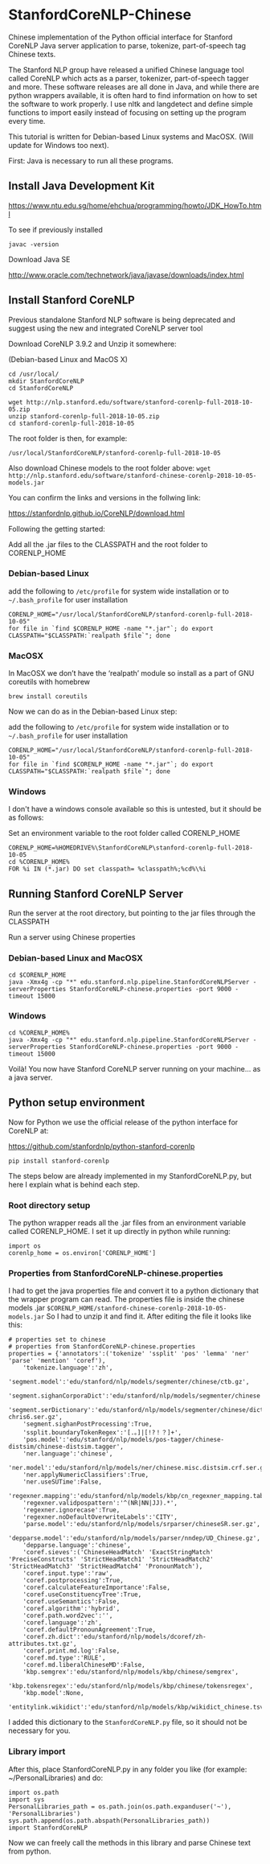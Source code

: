 # StanfordCoreNLP-Chinese

Chinese implementation of the Python official interface for Stanford CoreNLP Java server application to parse, tokenize, part-of-speech tag Chinese texts.

The Stanford NLP group have released a unified Chinese language tool called CoreNLP which acts as a parser, tokenizer, part-of-speech tagger and more. These software releases are all done in Java, and while there are python wrappers available, it is often hard to find information on how to set the software to work properly. I use nltk and langdetect and define simple functions to import easily instead of focusing on setting up the program every time.

This tutorial is written for Debian-based Linux systems and MacOSX. (Will update for Windows too next).

First: Java is necessary to run all these programs.

## Install Java Development Kit

https://www.ntu.edu.sg/home/ehchua/programming/howto/JDK_HowTo.html 

To see if previously installed

`javac -version`

Download Java SE

http://www.oracle.com/technetwork/java/javase/downloads/index.html


## Install Stanford CoreNLP

Previous standalone Stanford NLP software is being deprecated and suggest using the new and integrated CoreNLP server tool

Download CoreNLP 3.9.2 and Unzip it somewhere:

(Debian-based Linux and MacOS X)
```
cd /usr/local/
mkdir StanfordCoreNLP
cd StanfordCoreNLP

wget http://nlp.stanford.edu/software/stanford-corenlp-full-2018-10-05.zip
unzip stanford-corenlp-full-2018-10-05.zip
cd stanford-corenlp-full-2018-10-05
```

The root folder is then, for example:

`/usr/local/StanfordCoreNLP/stanford-corenlp-full-2018-10-05`

Also download Chinese models to the root folder above:
`wget http://nlp.stanford.edu/software/stanford-chinese-corenlp-2018-10-05-models.jar`

You can confirm the links and versions in the follwing link:

https://stanfordnlp.github.io/CoreNLP/download.html 

Following the getting started:

Add all the .jar files to the CLASSPATH and the root folder to CORENLP_HOME

### Debian-based Linux

add the following to `/etc/profile` for system wide installation or to `~/.bash_profile` for user installation

```
CORENLP_HOME="/usr/local/StanfordCoreNLP/stanford-corenlp-full-2018-10-05"
for file in `find $CORENLP_HOME -name "*.jar"`; do export
CLASSPATH="$CLASSPATH:`realpath $file`"; done
```

### MacOSX
In MacOSX we don’t have the ‘realpath’ module so install as a part of GNU coreutils with homebrew

`brew install coreutils`

Now we can do as in the Debian-based Linux step:

add the following to `/etc/profile` for system wide installation or to `~/.bash_profile` for user installation

```
CORENLP_HOME="/usr/local/StanfordCoreNLP/stanford-corenlp-full-2018-10-05"
for file in `find $CORENLP_HOME -name "*.jar"`; do export
CLASSPATH="$CLASSPATH:`realpath $file`"; done
```
### Windows

I don't have a windows console available so this is untested, but it should be as follows:

Set an environment variable to the root folder called CORENLP_HOME

```
CORENLP_HOME=%HOMEDRIVE%\StanfordCoreNLP\stanford-corenlp-full-2018-10-05
cd %CORENLP_HOME%
FOR %i IN (*.jar) DO set classpath= %classpath%;%cd%\%i
```

## Running Stanford CoreNLP Server

Run the server at the root directory, but pointing to the jar files through the CLASSPATH

Run a server using Chinese properties

### Debian-based Linux and MacOSX

```
cd $CORENLP_HOME
java -Xmx4g -cp "*" edu.stanford.nlp.pipeline.StanfordCoreNLPServer -serverProperties StanfordCoreNLP-chinese.properties -port 9000 -timeout 15000
```

### Windows

```
cd %CORENLP_HOME%
java -Xmx4g -cp "*" edu.stanford.nlp.pipeline.StanfordCoreNLPServer -serverProperties StanfordCoreNLP-chinese.properties -port 9000 -timeout 15000
```

Voilà! You now have Stanford CoreNLP server running on your machine... as a java server.

## Python setup environment

Now for Python we use the official release of the python interface for CoreNLP at:

https://github.com/stanfordnlp/python-stanford-corenlp


```
pip install stanford-corenlp
```

The steps below are already implemented in my StanfordCoreNLP.py, but here I explain what is behind each step.

### Root directory setup

The python wrapper reads all the .jar files from an environment variable called CORENLP_HOME.
I set it up directly in python while running:

```
import os
corenlp_home = os.environ['CORENLP_HOME']
```

### Properties from StanfordCoreNLP-chinese.properties

I had to get the java properties file and convert it to a python dictionary that the wrapper program can read.
The properties file is inside the chinese models .jar `$CORENLP_HOME/stanford-chinese-corenlp-2018-10-05-models.jar`
So I had to unzip it and find it.
After editing the file it looks like this:

```
# properties set to chinese
# properties from StanfordCoreNLP-chinese.properties
properties = {'annotators':('tokenize' 'ssplit' 'pos' 'lemma' 'ner' 'parse' 'mention' 'coref'),
	'tokenize.language':'zh',
	'segment.model':'edu/stanford/nlp/models/segmenter/chinese/ctb.gz',
	'segment.sighanCorporaDict':'edu/stanford/nlp/models/segmenter/chinese',
	'segment.serDictionary':'edu/stanford/nlp/models/segmenter/chinese/dict-chris6.ser.gz',
	'segment.sighanPostProcessing':True,
	'ssplit.boundaryTokenRegex':'[.。]|[!?！？]+',
	'pos.model':'edu/stanford/nlp/models/pos-tagger/chinese-distsim/chinese-distsim.tagger',
	'ner.language':'chinese',
	'ner.model':'edu/stanford/nlp/models/ner/chinese.misc.distsim.crf.ser.gz',
	'ner.applyNumericClassifiers':True,
	'ner.useSUTime':False,
	'regexner.mapping':'edu/stanford/nlp/models/kbp/cn_regexner_mapping.tab',
	'regexner.validpospattern':'^(NR|NN|JJ).*',
	'regexner.ignorecase':True,
	'regexner.noDefaultOverwriteLabels':'CITY',
	'parse.model':'edu/stanford/nlp/models/srparser/chineseSR.ser.gz',
	'depparse.model':'edu/stanford/nlp/models/parser/nndep/UD_Chinese.gz',
	'depparse.language':'chinese',
	'coref.sieves':('ChineseHeadMatch' 'ExactStringMatch' 'PreciseConstructs' 'StrictHeadMatch1' 'StrictHeadMatch2' 'StrictHeadMatch3' 'StrictHeadMatch4' 'PronounMatch'),
	'coref.input.type':'raw',
	'coref.postprocessing':True,
	'coref.calculateFeatureImportance':False,
	'coref.useConstituencyTree':True,
	'coref.useSemantics':False,
	'coref.algorithm':'hybrid',
	'coref.path.word2vec':'',
	'coref.language':'zh',
	'coref.defaultPronounAgreement':True,
	'coref.zh.dict':'edu/stanford/nlp/models/dcoref/zh-attributes.txt.gz',
	'coref.print.md.log':False,
	'coref.md.type':'RULE',
	'coref.md.liberalChineseMD':False,
	'kbp.semgrex':'edu/stanford/nlp/models/kbp/chinese/semgrex',
	'kbp.tokensregex':'edu/stanford/nlp/models/kbp/chinese/tokensregex',
	'kbp.model':None,
	'entitylink.wikidict':'edu/stanford/nlp/models/kbp/wikidict_chinese.tsv.gz'}
```

I added this dictionary to the `StanfordCoreNLP.py` file, so it should not be necessary for you.

### Library import 

After this, place StanfordCoreNLP.py in any folder you like (for example: ~/PersonalLibraries) and do:

```
import os.path
import sys
PersonalLibraries_path = os.path.join(os.path.expanduser('~'), 'PersonalLibraries')
sys.path.append(os.path.abspath(PersonalLibraries_path))
import StanfordCoreNLP
```

Now we can freely call the methods in this library and parse Chinese text from python.
